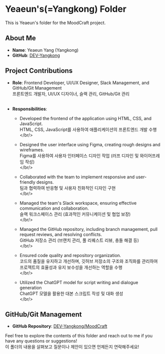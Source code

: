 # Yeaeun's(=Yangkong) Folder

This is Yeaeun's folder for the MoodCraft project.

## About Me

- **Name**: Yeaeun Yang (Yangkong)
- **GitHub**: [DEV-Yangkong](https://github.com/DEV-Yangkong)

## Project Contributions

- **Role**: Frontend Developer, UI/UX Designer, Slack Management, and GitHub/Git Management
  <br/>프론트엔드 개발자, UI/UX 디자이너, 슬랙 관리, GitHub/Git 관리<br/><br/>

- **Responsibilities**:

  - Developed the frontend of the application using HTML, CSS, and JavaScript.
    <br/>HTML, CSS, JavaScript를 사용하여 애플리케이션의 프론트엔드 개발 수행<br/></br/>

  - Designed the user interface using Figma, creating rough designs and wireframes.
    <br/>Figma를 사용하여 사용자 인터페이스 디자인 작업 (러프 디자인 및 와이어프레임 작성)<br/></br/>

  - Collaborated with the team to implement responsive and user-friendly designs.
    <br/>팀과 협력하여 반응형 및 사용자 친화적인 디자인 구현<br/></br/>

  - Managed the team's Slack workspace, ensuring effective communication and collaboration.
    <br/>슬랙 워크스페이스 관리 (효과적인 커뮤니케이션 및 협업 보장)<br/></br/>

  - Managed the GitHub repository, including branch management, pull request reviews, and resolving conflicts.
    <br/>GitHub 저장소 관리 (브랜치 관리, 풀 리퀘스트 리뷰, 충돌 해결 등)<br/></br/>

  - Ensured code quality and repository organization.
    <br/>코드의 품질을 유지하고 개선하며, 깃허브 저장소의 구조와 조직화를 관리하여 프로젝트의 효율성과 유지 보수성을 개선하는 역할을 수행<br/></br/>
  - Utilized the ChatGPT model for script writing and dialogue generation
    <br/>ChatGPT 모델을 활용한 대본 스크립트 작성 및 대화 생성<br/></br/>

## GitHub/Git Management

- **GitHub Repository**: [DEV-Yangkong/MoodCraft](https://github.com/DEV-Yangkong/MoodCraft)

Feel free to explore the contents of this folder and reach out to me if you have any questions or suggestions!
<br/>이 폴더의 내용을 살펴보고 질문이나 제안이 있으면 언제든지 연락해주세요!
